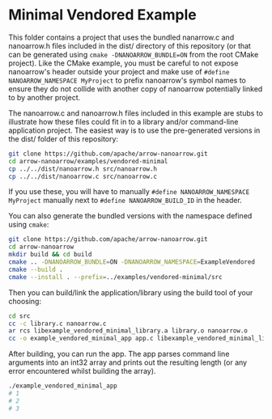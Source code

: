 <!---
  Licensed to the Apache Software Foundation (ASF) under one
  or more contributor license agreements.  See the NOTICE file
  distributed with this work for additional information
  regarding copyright ownership.  The ASF licenses this file
  to you under the Apache License, Version 2.0 (the
  "License"); you may not use this file except in compliance
  with the License.  You may obtain a copy of the License at

    http://www.apache.org/licenses/LICENSE-2.0

  Unless required by applicable law or agreed to in writing,
  software distributed under the License is distributed on an
  "AS IS" BASIS, WITHOUT WARRANTIES OR CONDITIONS OF ANY
  KIND, either express or implied.  See the License for the
  specific language governing permissions and limitations
  under the License.
-->

# Minimal Vendored Example

This folder contains a project that uses the bundled nanarrow.c and nanoarrow.h
files included in the dist/ directory of this repository (or that can be generated
using `cmake -DNANOARROW_BUNDLE=ON` from the root CMake project). Like the CMake
example, you must be careful to not expose nanoarrow's header outside your project
and make use of `#define NANOARROW_NAMESPACE MyProject` to prefix nanoarrow's symbol
names to ensure they do not collide with another copy of nanoarrow potentially
linked to by another project.

The nanoarrow.c and nanoarrow.h files included in this example are stubs to illustrate
how these files could fit in to a library and/or command-line application project.
The easiest way is to use the pre-generated versions in the dist/ folder of this
repository:

```bash
git clone https://github.com/apache/arrow-nanoarrow.git
cd arrow-nanoarrow/examples/vendored-minimal
cp ../../dist/nanoarrow.h src/nanoarrow.h
cp ../../dist/nanoarrow.c src/nanoarrow.c
```

If you use these, you will have to manually `#define NANOARROW_NAMESPACE MyProject`
manually next to `#define NANOARROW_BUILD_ID` in the header.

You can also generate the bundled versions with the namespace defined using `cmake`:

```bash
git clone https://github.com/apache/arrow-nanoarrow.git
cd arrow-nanoarrow
mkdir build && cd build
cmake .. -DNANOARROW_BUNDLE=ON -DNANOARROW_NAMESPACE=ExampleVendored
cmake --build .
cmake --install . --prefix=../examples/vendored-minimal/src
```

Then you can build/link the application/library using the build tool of your choosing:

```bash
cd src
cc -c library.c nanoarrow.c
ar rcs libexample_vendored_minimal_library.a library.o nanoarrow.o
cc -o example_vendored_minimal_app app.c libexample_vendored_minimal_library.a
```

After building, you can run the app. The app
parses command line arguments into an int32 array and prints out the
resulting length (or any error encountered whilst building the array).

```bash
./example_vendored_minimal_app
# 1
# 2
# 3
```
